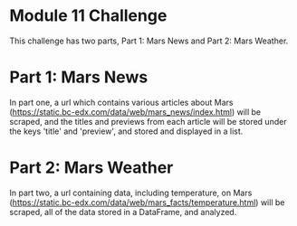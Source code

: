 # Module 11 Challenge

This challenge has two parts, Part 1: Mars News and Part 2: Mars Weather. </br>

# Part 1: Mars News
In part one, a url which contains various articles about Mars (https://static.bc-edx.com/data/web/mars_news/index.html) will be scraped, and the titles and previews from each article will be stored under the keys 'title' and 'preview', and stored and displayed in a list. </br>

# Part 2: Mars Weather
In part two, a url containing data, including temperature, on Mars (https://static.bc-edx.com/data/web/mars_facts/temperature.html) will be scraped, all of the data stored in a DataFrame, and analyzed.
